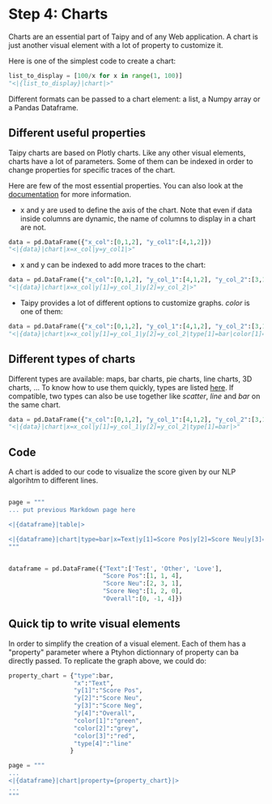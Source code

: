 
# Step 4: Charts
 
Charts are an essential part of Taipy and of any Web application. A chart is just another visual element with a lot of property to customize it.

Here is one of the simplest code to create a chart:

```python
list_to_display = [100/x for x in range(1, 100)]
"<|{list_to_display}|chart|>"
```

Different formats can be passed to a chart element: a list, a Numpy array or a Pandas Dataframe.

## Different useful properties

Taipy charts are based on Plotly charts. Like any other visual elements, charts have a lot of parameters. Some of them can be indexed in order to change properties for specific traces of the chart. 

Here are few of the most essential properties. You can also look at the [documentation]() for more information.
 - x and y are used to define the axis of the chart. Note that even if data inside columns are dynamic, the name of columns to display in a chart are not.

```python
data = pd.DataFrame({"x_col":[0,1,2], "y_col1":[4,1,2]})
"<|{data}|chart|x=x_col|y=y_col1|>"
```

 - x and y can be indexed to add more traces to the chart:

```python
data = pd.DataFrame({"x_col":[0,1,2], "y_col_1":[4,1,2], "y_col_2":[3,1,2]})
"<|{data}|chart|x=x_col|y[1]=y_col_1|y[2]=y_col_2|>"
```

 - Taipy provides a lot of different options to customize graphs. _color_ is one of them:

```python
data = pd.DataFrame({"x_col":[0,1,2], "y_col_1":[4,1,2], "y_col_2":[3,1,2]})
"<|{data}|chart|x=x_col|y[1]=y_col_1|y[2]=y_col_2|type[1]=bar|color[1]=green|>"
```

## Different types of charts

Different types are available: maps, bar charts, pie charts, line charts, 3D charts, ... To know how to use them quickly, types are listed [here]().  If compatible, two types can also be use together like _scatter_, _line_ and _bar_ on the same chart. 

```python
data = pd.DataFrame({"x_col":[0,1,2], "y_col_1":[4,1,2], "y_col_2":[3,1,2]})
"<|{data}|chart|x=x_col|y[1]=y_col_1|y[2]=y_col_2|type[1]=bar|>"
```

## Code

A chart is added to our code to visualize the score given by our NLP algorihtm to different lines.

```python

page = """
... put previous Markdown page here

<|{dataframe}|table|>

<|{dataframe}|chart|type=bar|x=Text|y[1]=Score Pos|y[2]=Score Neu|y[3]=Score Neg|y[4]=Overall|color[1]=green|color[2]=grey|color[3]=red|type[4]=line|>
"""


dataframe = pd.DataFrame({"Text":['Test', 'Other', 'Love'],
                          "Score Pos":[1, 1, 4],
                          "Score Neu":[2, 3, 1],
                          "Score Neg":[1, 2, 0],
                          "Overall":[0, -1, 4]})

```

## Quick tip to write visual elements

In order to simplify the creation of a visual element. Each of them has a "property" parameter where a Ptyhon dictionnary of property can ba directly passed. To replicate the graph above, we could do:

```python
property_chart = {"type":bar,
                  "x":"Text",
                  "y[1]":"Score Pos",
                  "y[2]":"Score Neu",
                  "y[3]":"Score Neg",
                  "y[4]":"Overall",
                  "color[1]":"green",
                  "color[2]":"grey",
                  "color[3]":"red",
                  "type[4]":"line"
                 }

page = """
...
<|{dataframe}|chart|property={property_chart}|>
...
"""

```

